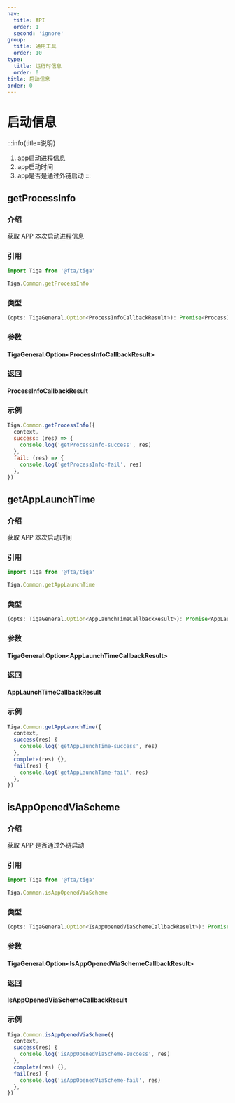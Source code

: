 ```yaml
---
nav:
  title: API
  order: 1
  second: 'ignore'
group:
  title: 通用工具
  order: 10
type:
  title: 运行时信息
  order: 0
title: 启动信息
order: 0
---
```


# 启动信息

:::info{title=说明}
1. app启动进程信息
2. app启动时间
3. app是否是通过外链启动
:::

## getProcessInfo

<Platform name="common" version="1.2.0"></Platform>

### 介绍

获取 APP 本次启动进程信息

### 引用

```jsx | pure
import Tiga from '@fta/tiga'

Tiga.Common.getProcessInfo
```

### 类型

```jsx | pure
(opts: TigaGeneral.Option<ProcessInfoCallbackResult>): Promise<ProcessInfoCallbackResult>
```

### 参数
#### TigaGeneral.Option&lt;ProcessInfoCallbackResult&gt;

<API id="Common_TigaGeneralOption_ProcessInfoCallbackResult"></API>

### 返回
#### ProcessInfoCallbackResult

<API id="Common_ProcessInfoCallbackResult" hideDefault='true'></API>

### 示例

```jsx | pure
Tiga.Common.getProcessInfo({
  context,
  success: (res) => {
    console.log('getProcessInfo-success', res)
  },
  fail: (res) => {
    console.log('getProcessInfo-fail', res)
  },
})
```

## getAppLaunchTime

<Platform name="common" version="1.3.0"></Platform>

### 介绍

获取 APP 本次启动时间

### 引用

```jsx | pure
import Tiga from '@fta/tiga'

Tiga.Common.getAppLaunchTime
```

### 类型

```jsx | pure
(opts: TigaGeneral.Option<AppLaunchTimeCallbackResult>): Promise<AppLaunchTimeCallbackResult>
```

### 参数
#### TigaGeneral.Option&lt;AppLaunchTimeCallbackResult&gt;

<API id="Common_TigaGeneralOption_AppLaunchTimeCallbackResult"></API>

### 返回
#### AppLaunchTimeCallbackResult

<API id="Common_AppLaunchTimeCallbackResult" hideDefault='true'></API>

### 示例

```jsx | pure
Tiga.Common.getAppLaunchTime({
  context,
  success(res) {
    console.log('getAppLaunchTime-success', res)
  },
  complete(res) {},
  fail(res) {
    console.log('getAppLaunchTime-fail', res)
  },
})
```

## isAppOpenedViaScheme

<Platform name="common" version="1.3.0"></Platform>

### 介绍

获取 APP 是否通过外链启动

### 引用

```jsx | pure
import Tiga from '@fta/tiga'

Tiga.Common.isAppOpenedViaScheme
```

### 类型

```jsx | pure
(opts: TigaGeneral.Option<IsAppOpenedViaSchemeCallbackResult>): Promise<IsAppOpenedViaSchemeCallbackResult>
```

### 参数
#### TigaGeneral.Option&lt;IsAppOpenedViaSchemeCallbackResult&gt;

<API id="Common_TigaGeneralOption_IsAppOpenedViaSchemeCallbackResult"></API>

### 返回
#### IsAppOpenedViaSchemeCallbackResult

<API id="Common_IsAppOpenedViaSchemeCallbackResult" hideDefault='true'></API>

### 示例

```jsx | pure
Tiga.Common.isAppOpenedViaScheme({
  context,
  success(res) {
    console.log('isAppOpenedViaScheme-success', res)
  },
  complete(res) {},
  fail(res) {
    console.log('isAppOpenedViaScheme-fail', res)
  },
})
```
